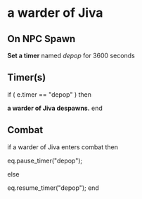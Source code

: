 # a warder of Jiva
## On NPC Spawn

**Set a timer** named *depop* for 3600 seconds
## Timer(s)

if ( e.timer == "depop" ) then


**a warder of Jiva despawns.**
end

## Combat

if  a warder of Jiva enters combat  then


eq.pause_timer("depop");

else


eq.resume_timer("depop");
end
